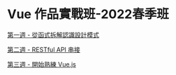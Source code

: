 # Vue 作品實戰班-2022春季班

[第一週 - 從函式拆解認識設計模式](https://adonismis.github.io/2022Vue_-learn01/week01/index.html)

[第二週 - RESTful API 串接](https://adonismis.github.io/2022Vue_-learn01/week02/index.html)

[第三週 - 開始熟練 Vue.js](https://adonismis.github.io/2022Vue_-learn01/week02/index.html)